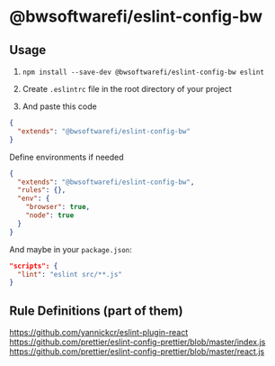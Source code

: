 # @bwsoftwarefi/eslint-config-bw

## Usage

1. `npm install --save-dev @bwsoftwarefi/eslint-config-bw eslint`

1. Create `.eslintrc` file in the root directory of your project

1. And paste this code

```json
{
  "extends": "@bwsoftwarefi/eslint-config-bw"
}
```

Define environments if needed

```json
{
  "extends": "@bwsoftwarefi/eslint-config-bw",
  "rules": {},
  "env": {
    "browser": true,
    "node": true
  }
}
```

And maybe in your `package.json`:

```json
"scripts": {
  "lint": "eslint src/**.js"
}
```

## Rule Definitions (part of them)

<https://github.com/yannickcr/eslint-plugin-react>
<https://github.com/prettier/eslint-config-prettier/blob/master/index.js>
<https://github.com/prettier/eslint-config-prettier/blob/master/react.js>
